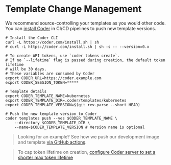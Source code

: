 # Template Change Management

We recommend source-controlling your templates as you would other
code. You can [install Coder](../install/) in CI/CD pipelines to push new
template versions.

```console
# Install the Coder CLI
curl -L https://coder.com/install.sh | sh
# curl -L https://coder.com/install.sh | sh -s -- --version=0.x

# To create API tokens, use `coder tokens create`.
# If no `--lifetime` flag is passed during creation, the default token lifetime
# will be 30 days.
# These variables are consumed by Coder
export CODER_URL=https://coder.example.com
export CODER_SESSION_TOKEN=*****

# Template details
export CODER_TEMPLATE_NAME=kubernetes
export CODER_TEMPLATE_DIR=.coder/templates/kubernetes
export CODER_TEMPLATE_VERSION=$(git rev-parse --short HEAD)

# Push the new template version to Coder
coder templates push --yes $CODER_TEMPLATE_NAME \
    --directory $CODER_TEMPLATE_DIR \
    --name=$CODER_TEMPLATE_VERSION # Version name is optional
```

> Looking for an example? See how we push our development image and
> template [via GitHub
> actions](https://github.com/coder/coder/blob/main/.github/workflows/dogfood.yaml).

> To cap token lifetime on creation, [configure Coder server to set a
> shorter max token lifetime](../cli/server.md#--max-token-lifetime)
